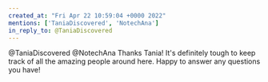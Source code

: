 ```yaml
---
created_at: "Fri Apr 22 10:59:04 +0000 2022"
mentions: ['TaniaDiscovered', 'NotechAna']
in_reply_to: @TaniaDiscovered
---
```


@TaniaDiscovered @NotechAna Thanks Tania! It's definitely tough to keep track of all the amazing people around here. Happy to answer any questions you have!